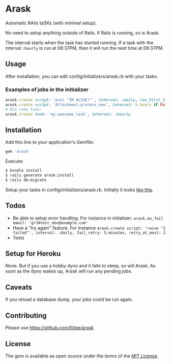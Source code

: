 # Arask
Automatic RAils taSKs (with minimal setup).

No need to setup anything outside of Rails. If Rails is running, so is Arask.

The interval starts when the task has started running. If a task with the interval `:hourly` is run at 08:37PM, then it will run the next time at 09:37PM.

## Usage
After installation, you can edit config/initializers/arask.rb with your tasks.

### Examples of jobs in the initializer
```ruby
arask.create script: 'puts "IM ALIVE!"', interval: :daily, run_first_time: true
arask.create script: 'Attachment.process_new', interval: 5.hours if Rails.env.production?
# Run rake task:
arask.create task: 'my:awesome_task', interval: :hourly
```

## Installation
Add this line to your application's Gemfile:
```ruby
gem 'arask'
```

Execute:
```bash
$ bundle install
$ rails generate arask:install
$ rails db:migrate
```

Setup your tasks in config/initializers/arask.rb. Initially it looks [like this](lib/arask/initialize.rb).

## Todos
* Be able to setup error handling. For instance in initializer: `arask.on_fail email: 'gr34test_dev@example.com'`
* Have a "try again" feature. For instance `arask.create script: 'raise "I failed"', interval: :daily, fail_retry: 5.minutes, retry_at_most: 2`
* Tests

## Setup for Heroku
None. But if you use a hobby dyno and it falls to sleep, so will Arask. As soon as the dyno wakes up, Arask will run any pending jobs.

## Caveats
If you reload a database dump, your jobs could be run again.

## Contributing
Please use https://github.com/Ebbe/arask

## License
The gem is available as open source under the terms of the [MIT License](https://opensource.org/licenses/MIT).
